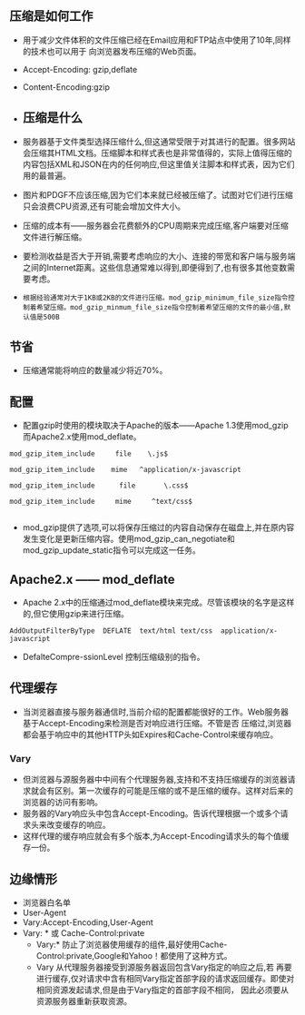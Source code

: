 ## 压缩是如何工作
* 用于减少文件体积的文件压缩已经在Email应用和FTP站点中使用了10年,同样的技术也可以用于
向浏览器发布压缩的Web页面。  
* Accept-Encoding: gzip,deflate
* Content-Encoding:gzip
* ## 压缩是什么
* 服务器基于文件类型选择压缩什么,但这通常受限于对其进行的配置。很多网站会压缩其HTML文档。压缩脚本和样式表也是非常值得的，实际上值得压缩的内容包括XML和JSON在内的任何响应,但这里值关注脚本和样式表，因为它们用的最普遍。
* 图片和PDGF不应该压缩,因为它们本来就已经被压缩了。试图对它们进行压缩只会浪费CPU资源,还有可能会增加文件大小。

* 压缩的成本有——服务器会花费额外的CPU周期来完成压缩,客户端要对压缩文件进行解压缩。
* 要检测收益是否大于开销,需要考虑响应的大小、连接的带宽和客户端与服务端之间的Internet距离。这些信息通常难以得到,即便得到了,也有很多其他变数需要考虑。
* `根据经验通常对大于1KB或2KB的文件进行压缩。mod_gzip_minimum_file_size指令控制着希望压缩。mod_gzip_minmum_file_size指令控制着希望压缩的文件的最小值,默认值是500B`
## 节省
* 压缩通常能将响应的数量减少将近70%。
## 配置
* 配置gzip时使用的模块取决于Apache的版本——Apache 1.3使用mod_gzip而Apache2.x使用mod_deflate。
```
mod_gzip_item_include     file    \.js$

mod_gzip_item_include    mime   ^application/x-javascript

mod_gzip_item_include      file       \.css$

mod_gzip_item_include     mime     ^text/css$


```
* mod_gzip提供了选项,可以将保存压缩过的内容自动保存在磁盘上,并在原内容发生变化是更新压缩内容。使用mod_gzip_can_negotiate和mod_gzip_update_static指令可以完成这一任务。

## Apache2.x  —— mod_deflate
* Apache 2.x中的压缩通过mod_deflate模块来完成。尽管该模块的名字是这样的,但它使用gzip来进行压缩。
```
AddOutputFilterByType  DEFLATE  text/html text/css  application/x-javascript
```
* DefalteCompre-ssionLevel  控制压缩级别的指令。

## 代理缓存
* 当浏览器直接与服务器通信时,当前介绍的配置都能很好的工作。Web服务器基于Accept-Encoding来检测是否对响应进行压缩。不管是否
压缩过,浏览器都会基于响应中的其他HTTP头如Expires和Cache-Control来缓存响应。
### Vary
* 但浏览器与源服务器中中间有个代理服务器,支持和不支持压缩缓存的浏览器请求就会有区别。第一次缓存的可能是压缩的或不是压缩的缓存。这样对后来的浏览器的访问有影响。
 * 服务器的Vary响应头中包含Accept-Encoding。告诉代理根据一个或多个请求头来改变缓存的响应。
 * 这样代理的缓存响应就会有多个版本,为Accept-Encoding请求头的每个值缓存一份。
 ## 边缘情形
 * 浏览器白名单
 * User-Agent
 * Vary:Accept-Encoding,User-Agent
 * Vary: * 或 Cache-Control:private 
    * Vary:* 防止了浏览器使用缓存的组件,最好使用Cache-Control:private,Google和Yahoo！都使用了这种方式。
    * Vary 从代理服务器接受到源服务器返回包含Vary指定的响应之后,若
    再要进行缓存,仅对请求中含有相同Vary指定首部字段的请求返回缓存。即使对相同资源发起请求,但是由于Vary指定的首部字段不相同，
    因此必须要从资源服务器重新获取资源。
